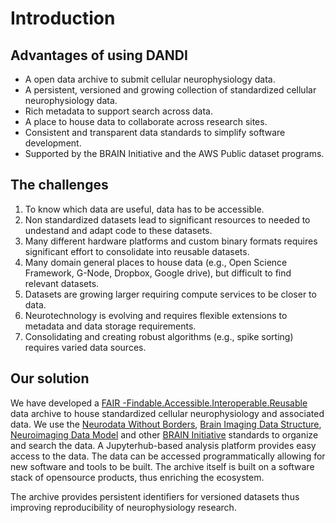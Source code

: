 # Introduction

## Advantages of using DANDI
- A open data archive to submit cellular neurophysiology data.
- A persistent, versioned and growing collection of standardized cellular 
neurophysiology data.
- Rich metadata to support search across data.
- A place to house data to collaborate across research sites.
- Consistent and transparent data standards to simplify software development.
- Supported by the BRAIN Initiative and the AWS Public dataset programs.

## The challenges

1. To know which data are useful, data has to be accessible.
1. Non standardized datasets lead to significant resources to needed to undestand
and adapt code to these datasets.
1. Many different hardware platforms and custom binary formats requires significant 
effort to consolidate into reusable datasets.
1. Many domain general places to house data (e.g., Open Science Framework, 
G-Node, Dropbox, Google drive), but difficult to find relevant datasets.
1. Datasets are growing larger requiring compute services to be closer to data.
1. Neurotechnology is evolving and requires flexible extensions to metadata and 
data storage requirements.
1. Consolidating and creating robust algorithms (e.g., spike sorting) requires 
varied data sources.

## Our solution

We have developed a [FAIR -Findable.Accessible.Interoperable.Reusable](https://www.force11.org/group/fairgroup/fairprinciples) 
data archive to house standardized cellular neurophysiology and associated data.
We use the [Neurodata Without Borders](https://nwb.org), [Brain Imaging Data Structure](BIDS), 
[Neuroimaging Data Model](NIDM) and other [BRAIN Initiative](https://braininitiative.nih.gov/) 
standards to organize and search the data. A Jupyterhub-based analysis platform 
provides easy access to the data. The data can be accessed programmatically 
allowing for new software and tools to be built. The archive itself is built on 
a software stack of opensource products, thus enriching the ecosystem.

The archive provides persistent identifiers for versioned datasets thus improving 
reproducibility of neurophysiology research.
